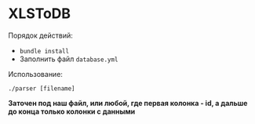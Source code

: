 # XLSToDB

Порядок действий:

 * `bundle install`
 * Заполнить файл `database.yml`

Использование:

```shell
./parser [filename]
```

**Заточен под наш файл, или любой, где первая колонка - id, а дальше до конца только колонки с данными**
